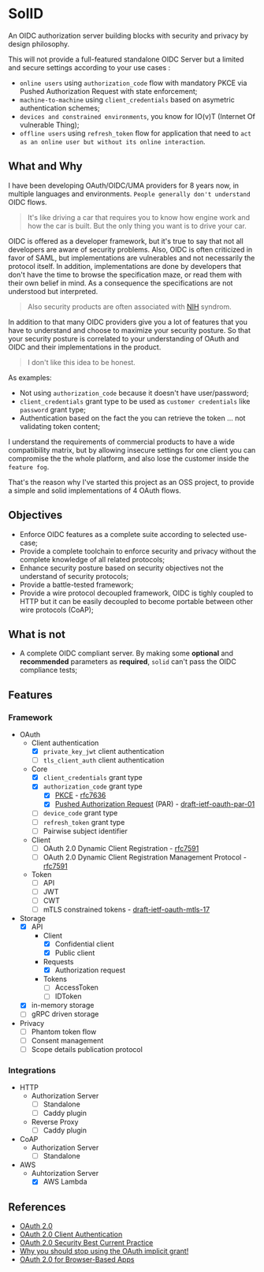 # SolID

An OIDC authorization server building blocks with security and privacy by design
philosophy.

This will not provide a full-featured standalone OIDC Server but a limited and
secure settings according to your use cases :

* `online users` using `authorization_code` flow with mandatory PKCE via Pushed
  Authorization Request with state enforcement;
* `machine-to-machine` using `client_credentials` based on asymetric
  authentication schemes;
* `devices and constrained environments`, you know for IO(v)T (Internet Of vulnerable Thing);
* `offline users` using `refresh_token` flow for application that need to
  `act as an online user but without its online interaction`.

## What and Why

I have been developing OAuth/OIDC/UMA providers for 8 years now, in multiple
languages and environments. `People generally don't understand` OIDC flows.

> It's like driving a car that requires you to know how engine work and how
> the car is built. But the only thing you want is to drive your car.

OIDC is offered as a developer framework, but it's true to say that not all
developers are aware of security problems. Also, OIDC is often criticized in
favor of SAML, but implementations are vulnerables and not necessarily the
protocol itself. In addition, implementations are done by developers that don't
have the time to browse the specification maze, or read them with their own belief
in mind. As a consequence the specifications are not understood but interpreted.

> Also security products are often associated with [NIH](https://en.wikipedia.org/wiki/Not_invented_here) syndrom.

In addition to that many OIDC providers give you a lot of features that you have
to understand and choose to maximize your security posture. So that your
security posture is correlated to your understanding of OAuth and OIDC and
their implementations in the product.

> I don't like this idea to be honest.

As examples:

* Not using `authorization_code` because it doesn't have user/password;
* `client_credentials` grant type to be used as `customer credentials` like
  `password` grant type;
* Authentication based on the fact the you can retrieve the token ... not
  validating token content;

I understand the requirements of commercial products to have a wide compatibility
matrix, but by allowing insecure settings for one client you can compromise the
the whole platform, and also lose the customer inside the `feature fog`.

That's the reason why I've started this project as an OSS project, to provide a
simple and solid implementations of 4 OAuth flows.

## Objectives

* Enforce OIDC features as a complete suite according to selected use-case;
* Provide a complete toolchain to enforce security and privacy without the
  complete knowledge of all related protocols;
* Enhance security posture based on security objectives not the understand of
  security protocols;
* Provide a battle-tested framework;
* Provide a wire protocol decoupled framework, OIDC is tighly coupled to HTTP but
  it can be easily decoupled to become portable between other wire protocols (CoAP);

## What is not

* A complete OIDC compliant server. By making some **optional** and **recommended**
  parameters as **required**, `solid` can't pass the OIDC compliance tests;

## Features

### Framework

* OAuth
  * Client authentication
    * [x] `private_key_jwt` client authentication
    * [ ] `tls_client_auth` client authentication
  * Core
    * [x] `client_credentials` grant type
    * [x] `authorization_code` grant type
      * [x] [PKCE](https://oauth.net/2/pkce/) - [rfc7636](https://tools.ietf.org/html/rfc7636)
      * [x] [Pushed Authorization Request](https://oauth.net/2/pushed-authorization-requests/) (PAR) - [draft-ietf-oauth-par-01](https://tools.ietf.org/html/draft-ietf-oauth-par-01)
    * [ ] `device_code` grant type
    * [ ] `refresh_token` grant type
    * [ ] Pairwise subject identifier
  * Client
    * [ ] OAuth 2.0 Dynamic Client Registration - [rfc7591](https://tools.ietf.org/html/rfc7591)
    * [ ] OAuth 2.0 Dynamic Client Registration Management Protocol - [rfc7591](https://tools.ietf.org/html/rfc7592)
  * Token
    * [ ] API
    * [ ] JWT
    * [ ] CWT
    * [ ] mTLS constrained tokens - [draft-ietf-oauth-mtls-17](https://tools.ietf.org/id/draft-ietf-oauth-mtls-17.html)
* Storage
  * [x] API
    * Client
      * [x] Confidential client
      * [x] Public client
    * Requests
      * [x] Authorization request
    * Tokens
      * [ ] AccessToken
      * [ ] IDToken
  * [x] in-memory storage
  * [ ] gRPC driven storage
* Privacy
  * [ ] Phantom token flow
  * [ ] Consent management
  * [ ] Scope details publication protocol

### Integrations

* HTTP
  * Authorization Server
    * [ ] Standalone
    * [ ] Caddy plugin
  * Reverse Proxy
    * [ ] Caddy plugin
* CoAP
  * Authorization Server
    * [ ] Standalone
* AWS
  * Auhtorization Server
    * [x] AWS Lambda

## References

* [OAuth 2.0](https://oauth.net/2/)
* [OAuth 2.0 Client Authentication](https://medium.com/@darutk/oauth-2-0-client-authentication-4b5f929305d4)
* [OAuth 2.0 Security Best Current Practice](https://tools.ietf.org/html/draft-ietf-oauth-security-topics-15)
* [Why you should stop using the OAuth implicit grant!](https://medium.com/@torsten_lodderstedt/why-you-should-stop-using-the-oauth-implicit-grant-2436ced1c926)
* [OAuth 2.0 for Browser-Based Apps](https://tools.ietf.org/id/draft-parecki-oauth-browser-based-apps-02.html)
